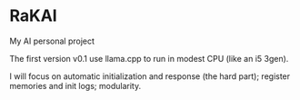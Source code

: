 # RaKAI
My AI personal project

The first version v0.1 use llama.cpp to run in modest CPU (like an i5 3gen).

I will focus on automatic initialization and response (the hard part);
register memories and init logs;
modularity.
